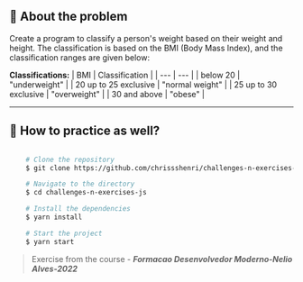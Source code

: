 ## 👀 About the problem

Create a program to classify a person's weight based on their weight and height. The classification is based on the BMI (Body Mass Index), and the classification ranges are given below:

**Classifications:**
| BMI | Classification |
| --- | --- |
| below 20 | "underweight" |
| 20 up to 25 exclusive | "normal weight" |
| 25 up to 30 exclusive | "overweight" |
| 30 and above | "obese" |

---

## 📁 How to practice as well?

```bash

    # Clone the repository
    $ git clone https://github.com/chrissshenri/challenges-n-exercises-js.git

    # Navigate to the directory
    $ cd challenges-n-exercises-js

    # Install the dependencies
    $ yarn install

    # Start the project
    $ yarn start

```

> 
> Exercise from the course - ***Formacao Desenvolvedor Moderno-Nelio Alves-2022***

